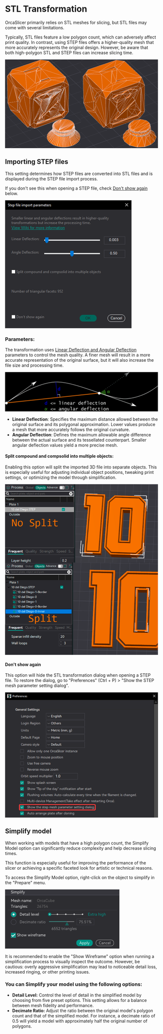 # STL Transformation

OrcaSlicer primarily relies on STL meshes for slicing, but STL files may come with several limitations.

Typically, STL files feature a low polygon count, which can adversely affect print quality.
In contrast, using STEP files offers a higher-quality mesh that more accurately represents the original design. However, be aware that both high-polygon STL and STEP files can increase slicing time.

![image](./images/stl%20transformation/stl-transformation-smooth-rough.png)

## Importing STEP files

This setting determines how STEP files are converted into STL files and is displayed during the STEP file import process.

If you don't see this when opening a STEP file, check [Don't show again](#Don't-show-again) below.

![image](./images/stl%20transformation/stl-transformation.png)

### Parameters:

The transformation uses [Linear Deflection and Angular Deflection](https://dev.opencascade.org/doc/overview/html/occt_user_guides__mesh.html)  parameters to control the mesh quality.
A finer mesh will result in a more accurate representation of the original surface, but it will also increase the file size and processing time.

![image](./images/stl%20transformation/stl-transformation-params.png)

 - **Linear Deflection**: Specifies the maximum distance allowed between the original surface and its polygonal approximation. Lower values produce a mesh that more accurately follows the original curvature.
 - **Angular Deflection**: Defines the maximum allowable angle difference between the actual surface and its tessellated counterpart. Smaller angular deflection values yield a more precise mesh.

#### Split compound and compsolid into multiple objects:

Enabling this option will split the imported 3D file into separate objects. This is especially useful for adjusting individual object positions, tweaking print settings, or optimizing the model through simplification.

![image](./images/stl%20transformation/stl-transformation-split.png)

#### Don't show again

This option will hide the STL transformation dialog when opening a STEP file.
To restore the dialog, go to "Preferences" (Ctrl + P) > "Show the STEP mesh parameter setting dialog".

![image](./images/stl%20transformation/stl-transformation-enable.png)

## Simplify model

When working with models that have a high polygon count, the Simplify Model option can significantly reduce complexity and help decrease slicing times.

This function is especially useful for improving the performance of the slicer or achieving a specific faceted look for artistic or technical reasons.

To access the Simplify Model option, right-click on the object to simplify in the "Prepare" menu.

![image](./images/stl%20transformation/simplify-menu.png)

It is recommended to enable the "Show Wireframe" option when running a simplification process to visually inspect the outcome. However, be cautious: overly aggressive simplification may lead to noticeable detail loss, increased ringing, or other printing issues.


### You can Simplify your model using the following options:

- **Detail Level:** Control the level of detail in the simplified model by choosing from five preset options. This setting allows for a balance between mesh fidelity and performance.
- **Decimate Ratio:** Adjust the ratio between the original model's polygon count and that of the simplified model. For instance, a decimate ratio of 0.5 will yield a model with approximately half the original number of polygons.
